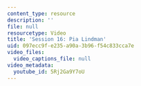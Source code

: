 ```yaml
---
content_type: resource
description: ''
file: null
resourcetype: Video
title: 'Session 16: Pia Lindman'
uid: 097ecc9f-e235-a90a-3b96-f54c833cca7e
video_files:
  video_captions_file: null
video_metadata:
  youtube_id: 5Rj2Ga9Y7oU
---
```

